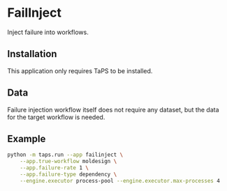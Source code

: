 # FailInject

Inject failure into workflows.

## Installation

This application only requires TaPS to be installed.

## Data

Failure injection workflow itself does not require any dataset, but the data for the target workflow is needed.

## Example

```bash
python -m taps.run --app failinject \
    --app.true-workflow moldesign \
    --app.failure-rate 1 \
    --app.failure-type dependency \
    --engine.executor process-pool --engine.executor.max-processes 4
```

